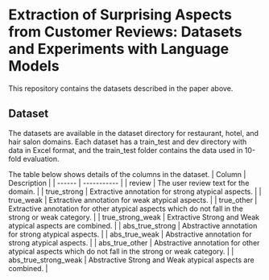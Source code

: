 # Extraction of Surprising Aspects from Customer Reviews: Datasets and Experiments with Language Models
This repository contains the datasets described in the paper above.

## Dataset
The datasets are available in the dataset directory for restaurant, hotel, and hair salon domains. Each dataset has a train_test and dev directory with data in Excel format, and the train_test folder contains the data used in 10-fold evaluation.

The table below shows details of the columns in the dataset.
| Column | Description |
| ------ | ----------- |
| review | The user review text for the domain. |
| true_strong | Extractive annotation for strong atypical aspects. |
| true_weak | Extractive annotation for weak atypical aspects. |
| true_other | Extractive annotation for other atypical aspects which do not fall in the strong or weak category. |
| true_strong_weak | Extractive Strong and Weak atypical aspects are combined. |
| abs_true_strong | Abstractive annotation for strong atypical aspects. |
| abs_true_weak | Abstractive annotation for strong atypical aspects. |
| abs_true_other | Abstractive annotation for other atypical aspects which do not fall in the strong or weak category. |
| abs_true_strong_weak | Abstractive Strong and Weak atypical aspects are combined. |


